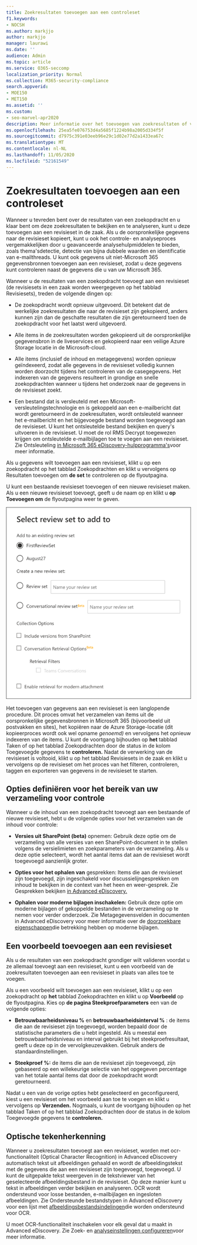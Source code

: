 ```yaml
---
title: Zoekresultaten toevoegen aan een controleset
f1.keywords:
- NOCSH
ms.author: markjjo
author: markjjo
manager: laurawi
ms.date: ''
audience: Admin
ms.topic: article
ms.service: O365-seccomp
localization_priority: Normal
ms.collection: M365-security-compliance
search.appverid:
- MOE150
- MET150
ms.assetid: ''
ms.custom:
- seo-marvel-apr2020
description: Meer informatie over het toevoegen van zoekresultaten of voorbeelden van die zoekresultaten aan een Advanced eDiscovery overzichtsset.
ms.openlocfilehash: 25ea5fe076753d4a5685f1224b98a2005d334f5f
ms.sourcegitcommit: d7975c391e03eeb96e29c1d02e77d2a1433ea67c
ms.translationtype: MT
ms.contentlocale: nl-NL
ms.lasthandoff: 11/05/2020
ms.locfileid: "52161549"
---
```

# <a name="add-search-results-to-a-review-set"></a>Zoekresultaten toevoegen aan een controleset

Wanneer u tevreden bent over de resultaten van een zoekopdracht en u klaar bent om deze zoekresultaten te bekijken en te analyseren, kunt u deze toevoegen aan een revisieset in de zaak. Als u de oorspronkelijke gegevens naar de revisieset kopieert, kunt u ook het controle- en analyseproces vergemakkelijken door u geavanceerde analysehulpmiddelen te bieden, zoals thema'sdetectie, detectie van bijna dubbele waarden en identificatie van e-mailthreads. U kunt ook gegevens uit niet-Microsoft 365 gegevensbronnen toevoegen aan een revisieset, zodat u deze gegevens kunt controleren naast de gegevens die u van uw Microsoft 365.

Wanneer u de resultaten van een zoekopdracht toevoegt aan een revisieset  (de revisiesets in een zaak worden weergegeven op het tabblad Revisiesets), treden de volgende dingen op:

- De zoekopdracht wordt opnieuw uitgevoerd. Dit betekent dat de werkelijke zoekresultaten die naar de revisieset zijn gekopieerd, anders kunnen zijn dan de geschatte resultaten die zijn geretourneerd toen de zoekopdracht voor het laatst werd uitgevoerd.

- Alle items in de zoekresultaten worden gekopieerd uit de oorspronkelijke gegevensbron in de liveservices en gekopieerd naar een veilige Azure Storage locatie in de Microsoft-cloud.

- Alle items (inclusief de inhoud en metagegevens) worden opnieuw geïndexeerd, zodat alle gegevens in de revisieset volledig kunnen worden doorzocht tijdens het controleren van de casegegevens. Het indexeren van de gegevens resulteert in grondige en snelle zoekopdrachten wanneer u tijdens het onderzoek naar de gegevens in de revisieset zoekt.

- Een bestand dat [](encryption.md) is versleuteld met een Microsoft-versleutelingstechnologie en is gekoppeld aan een e-mailbericht dat wordt geretourneerd in de zoekresultaten, wordt ontsleuteld wanneer het e-mailbericht en het bijgevoegde bestand worden toegevoegd aan de revisieset. U kunt het ontsleutelde bestand bekijken en query's uitvoeren in de revisieset. U moet de rol RMS Decrypt toegewezen krijgen om ontsleutelde e-mailbijlagen toe te voegen aan een revisieset. Zie Ontsleuteling [in Microsoft 365 eDiscovery-hulpprogramma's](ediscovery-decryption.md)voor meer informatie.

Als u gegevens wilt toevoegen aan een  revisieset, klikt u op een zoekopdracht op het tabblad Zoekopdrachten en klikt u vervolgens op Resultaten toevoegen om **de set** te controleren op de flyoutpagina.

U kunt een bestaande revisieset toevoegen of een nieuwe revisieset maken.  Als u een nieuwe revisieset toevoegt, geeft u de naam op en klikt u **op Toevoegen om** de flyoutpagina weer te geven.

![Een revisieset selecteren en verzamelingsopties configureren](../media/AeD_AddToReviewSet.png)

Het toevoegen van gegevens aan een revisieset is een langlopende procedure. Dit proces omvat het verzamelen van items uit de oorspronkelijke gegevensbronnen in Microsoft 365 (bijvoorbeeld uit postvakken en sites), het kopiëren naar de Azure Storage-locatie (dit kopieerproces wordt ook wel opname *genoemd)* en vervolgens het opnieuw indexeren van de items. U kunt de voortgang bijhouden op  **het** tabblad Taken of op het tabblad Zoekopdrachten door de status in de kolom Toegevoegde gegevens te **controleren.** Nadat de verwerking van de  revisieset is voltooid, klikt u op het tabblad Revisiesets in de zaak en klikt u vervolgens op de revisieset om het proces van het filteren, controleren, taggen en exporteren van gegevens in de revisieset te starten.

## <a name="define-options-to-scope-your-collection-for-review"></a>Opties definiëren voor het bereik van uw verzameling voor controle

Wanneer u de inhoud van een zoekopdracht toevoegt aan een bestaande of nieuwe revisieset, hebt u de volgende opties voor het verzamelen van de inhoud voor controle:

- **Versies uit SharePoint (beta)** opnemen: Gebruik deze optie om de verzameling van alle versies van een SharePoint-document in te stellen volgens de versielimieten en zoekparameters van de verzameling. Als u deze optie selecteert, wordt het aantal items dat aan de revisieset wordt toegevoegd aanzienlijk groter.

- **Opties voor het ophalen van** gesprekken: Items die aan de revisieset zijn toegevoegd, zijn ingeschakeld voor discussielijngesprekken om inhoud te bekijken in de context van het heen en weer-gesprek. Zie Gesprekken bekijken [in Advanced eDiscovery.](conversation-review-sets.md)

- **Ophalen voor moderne bijlagen inschakelen:** Gebruik deze optie om moderne bijlagen of gekoppelde bestanden in de verzameling op te nemen voor verder onderzoek. Zie Metagegevensvelden in documenten in Advanced eDiscovery voor meer informatie over de [doorzoekbare eigenschappen](document-metadata-fields-in-Advanced-eDiscovery.md)die betrekking hebben op moderne bijlagen.

## <a name="add-a-sample-to-a-review-set"></a>Een voorbeeld toevoegen aan een revisieset

Als u de resultaten van een zoekopdracht grondiger wilt valideren voordat u ze allemaal toevoegt aan een revisieset, kunt u een voorbeeld van de zoekresultaten toevoegen aan een revisieset in plaats van alles toe te voegen.

Als u een voorbeeld wilt toevoegen aan een revisieset, klikt u op een zoekopdracht op **het** tabblad Zoekopdrachten en klikt u op **Voorbeeld** op de flyoutpagina. Kies op **de pagina Steekproefparameters** een van de volgende opties:

- **Betrouwbaarheidsniveau %** en **betrouwbaarheidsinterval %** : de items die aan de revisieset zijn toegevoegd, worden bepaald door de statistische parameters die u hebt ingesteld. Als u meestal een betrouwbaarheidsniveau en interval gebruikt bij het steekproefresultaat, geeft u deze op in de vervolgkeuzevakken. Gebruik anders de standaardinstellingen.

- **Steekproef %:** de items die aan de revisieset zijn toegevoegd, zijn gebaseerd op een willekeurige selectie van het opgegeven percentage van het totale aantal items dat door de zoekopdracht wordt geretourneerd.

Nadat u een van de vorige opties hebt geselecteerd en geconfigureerd, kiest u een revisieset om het voorbeeld aan toe te voegen en klikt u vervolgens op **Verzenden.** Nogmaals, u kunt de  voortgang bijhouden op  het tabblad Taken of op het tabblad Zoekopdrachten door de status in de kolom Toegevoegde gegevens te **controleren.**

## <a name="optical-character-recognition"></a>Optische tekenherkenning

Wanneer u zoekresultaten toevoegt aan een revisieset, worden met ocr-functionaliteit (Optical Character Recognition) in Advanced eDiscovery automatisch tekst uit afbeeldingen gehaald en wordt de afbeeldingstekst met de gegevens die aan een revisieset zijn toegevoegd, toegevoegd. U kunt de uitgepakte tekst weergeven in de tekstviewer van het geselecteerde afbeeldingsbestand in de revisieset. Op deze manier kunt u tekst in afbeeldingen verder bekijken en analyseren. OCR wordt ondersteund voor losse bestanden, e-mailbijlagen en ingesloten afbeeldingen. Zie Ondersteunde bestandstypen in Advanced eDiscovery voor een lijst met [afbeeldingsbestandsindelingen](supported-filetypes-ediscovery20.md#image)die worden ondersteund voor OCR.

U moet OCR-functionaliteit inschakelen voor elk geval dat u maakt in Advanced eDiscovery. Zie Zoek- en [analyseinstellingen configureren](configure-search-and-analytics-settings-in-advanced-ediscovery.md#optical-character-recognition-ocr)voor meer informatie.
